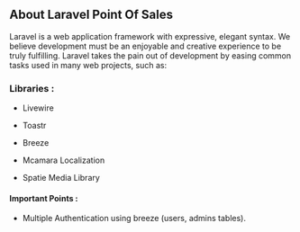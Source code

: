 ## About Laravel Point Of Sales

Laravel is a web application framework with expressive, elegant syntax. We believe development must be an enjoyable and creative experience to be truly fulfilling. Laravel takes the pain out of development by easing common tasks used in many web projects, such as:

### Libraries :
- Livewire
- Toastr
- Breeze
- Mcamara Localization
  
- Spatie Media Library

#### Important Points : 
- Multiple Authentication using breeze (users, admins tables).

